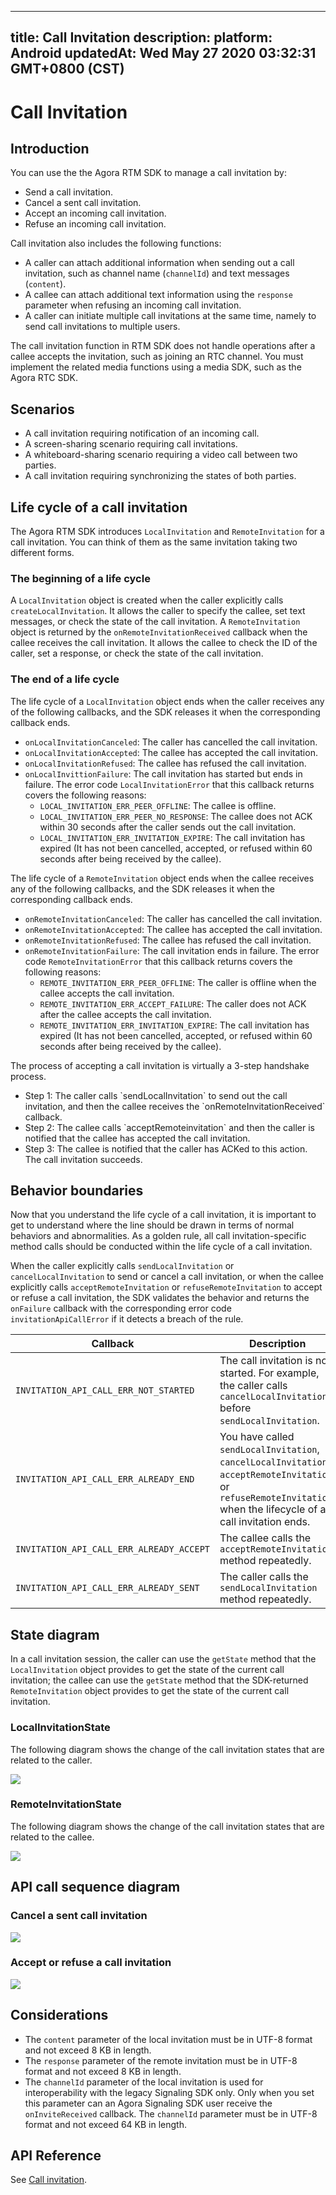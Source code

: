 
---
title: Call Invitation
description: 
platform: Android
updatedAt: Wed May 27 2020 03:32:31 GMT+0800 (CST)
---
# Call Invitation
## Introduction

You can use the the Agora RTM SDK to manage a call invitation by:

- Send a call invitation.
- Cancel a sent call invitation.
- Accept an incoming call invitation.
- Refuse an incoming call invitation.

Call invitation also includes the following functions:

- A caller can attach additional information when sending out a call invitation, such as channel name (`channelId`) and text messages (`content`).
- A callee can attach additional text information using the `response` parameter when refusing an incoming call invitation.
- A caller can initiate multiple call invitations at the same time, namely to send call invitations to multiple users.


<div class="alert note">The call invitation function in RTM SDK does not handle operations after a callee accepts the invitation, such as joining an RTC channel. You must implement the related media functions using a media SDK, such as the Agora RTC SDK.</div>

## Scenarios

- A call invitation requiring notification of an incoming call.
- A screen-sharing scenario requiring call invitations.
- A whiteboard-sharing scenario requiring a video call between two parties.
- A call invitation requiring synchronizing the states of both parties.


## Life cycle of a call invitation

The Agora RTM SDK introduces `LocalInvitation` and `RemoteInvitation` for a call invitation. You can think of them as the same invitation taking two different forms.

### The beginning of a life cycle

A `LocalInvitation` object is created when the caller explicitly calls `createLocalInvitation`. It allows the caller to specify the callee, set text messages, or check the state of the call invitation.
A `RemoteInvitation` object is returned by the `onRemoteInvitationReceived` callback when the callee receives the call invitation. It allows the callee to check the ID of the caller, set a response, or check the state of the call invitation.

### The end of a life cycle

The life cycle of a `LocalInvitation` object ends when the caller receives any of the following callbacks, and the SDK releases it when the corresponding callback ends.

- `onLocalInvitationCanceled`: The caller has cancelled the call invitation. 
- `onLocalInvitationAccepted`: The callee has accepted the call invitation. 
- `onLocalInvitationRefused`: The callee has refused the call invitation. 
- `onLocalInvittionFailure`: The call invitation has started but ends in failure. The error code `LocalInvitationError` that this callback returns covers the following reasons:
  - `LOCAL_INVITATION_ERR_PEER_OFFLINE`: The callee is offline. 
  - `LOCAL_INVITATION_ERR_PEER_NO_RESPONSE`: The callee does not ACK within 30 seconds after the caller sends out the call invitation. 
  - `LOCAL_INVITATION_ERR_INVITATION_EXPIRE`: The call invitation has expired (It has not been cancelled, accepted, or refused within 60 seconds after being received by the callee).

The life cycle of a `RemoteInvitation` object ends when the callee receives any of the following callbacks, and the SDK releases it when the corresponding callback ends. 

- `onRemoteInvitationCanceled`: The caller has cancelled the call invitation.
- `onRemoteInvitationAccepted`: The callee has accepted the call invitation. 
- `onRemoteInvitationRefused`: The callee has refused the call invitation. 
- `onRemoteInvitationFailure`: The call invitation ends in failure. The error code `RemoteInvitationError` that this callback returns covers the following reasons: 
  - `REMOTE_INVITATION_ERR_PEER_OFFLINE`: The caller is offline when the callee accepts the call invitation. 
  - `REMOTE_INVITATION_ERR_ACCEPT_FAILURE`: The caller does not ACK after the callee accepts the call invitation. 
  - `REMOTE_INVITATION_ERR_INVITATION_EXPIRE`: The call invitation has expired (It has not been cancelled, accepted, or refused within 60 seconds after being received by the callee).


<div class="alert note">The process of accepting a call invitation is virtually a 3-step handshake process.<ul>

<li>Step 1: The caller calls `sendLocalInvitation` to send out the call invitation, and then the callee receives the `onRemoteInvitationReceived` callback.</li>

<li>Step 2: The callee calls `acceptRemoteinvitation` and then the caller is notified that the callee has accepted the call invitation. </li>

<li>Step 3: The callee is notified that the caller has ACKed to this action. The call invitation succeeds. </li></ul></div>

## Behavior boundaries

Now that you understand the life cycle of a call invitation, it is important to get to understand where the line should be drawn in terms of normal behaviors and abnormalities. As a golden rule, all call invitation-specific method calls should be conducted within the life cycle of a call invitation. 

When the caller explicitly calls `sendLocalInvitation` or `cancelLocalInvitation` to send or cancel a call invitation, or when the callee explicitly calls `acceptRemoteInvitation` or `refuseRemoteInvitation` to accept or refuse a call invitation, the SDK validates the behavior and returns the `onFailure` callback with the corresponding error code `invitationApiCallError` if it detects a breach of the rule. 

| Callback                                                                        | Description                                                                                                                                                                                                                                                                |
| -------------------------------------------------- | ------------------------------------------------------------------------------------------------------------------------------------------------------------------ |
| `INVITATION_API_CALL_ERR_NOT_STARTED`         | The call invitation is not started. For example, the caller calls `cancelLocalInvitation` before `sendLocalInvitation`.                                                                                  |
| `INVITATION_API_CALL_ERR_ALREADY_END`         | You have called `sendLocalInvitation`, `cancelLocalInvitation`, `acceptRemoteInvitation`, or `refuseRemoteInvitation` when the lifecycle of a call invitation ends.  |
| `INVITATION_API_CALL_ERR_ALREADY_ACCEPT`  | The callee calls the `acceptRemoteInvitation` method repeatedly.                                                                                                                                                                     |
| `INVITATION_API_CALL_ERR_ALREADY_SENT`       | The caller calls the `sendLocalInvitation` method repeatedly.                                                                                                                                                                             |

## State diagram

In a call invitation session, the caller can use the `getState` method that the `LocalInvitation` object provides to get the state of the current call invitation; the callee can use the `getState` method that the SDK-returned `RemoteInvitation` object provides to get the state of the current call invitation. 

### LocalInvitationState

The following diagram shows the change of the call invitation states that are related to the caller. 

![](https://web-cdn.agora.io/docs-files/1582270646018)

### RemoteInvitationState

The following diagram shows the change of the call invitation states that are related to the callee. 

![](https://web-cdn.agora.io/docs-files/1582270656158)

## API call sequence diagram

### Cancel a sent call invitation

![](https://web-cdn.agora.io/docs-files/1565426396109)

### Accept or refuse a call invitation

![](https://web-cdn.agora.io/docs-files/1565427974586)

## Considerations

- The `content` parameter of the local invitation must be in UTF-8 format and not exceed 8 KB in length.
- The `response` parameter of the remote invitation must be in UTF-8 format and not exceed 8 KB in length. 
- The `channelId` parameter of the local invitation is used for interoperability with the legacy Signaling SDK only. Only when you set this parameter can an Agora Signaling SDK user receive the `onInviteReceived` callback. The `channelId` parameter must be in UTF-8 format and not exceed 64 KB in length. 

## API Reference

See [Call invitation](https://docs.agora.io/en/Real-time-Messaging/API%20Reference/RTM_java/index.html#callinvitation).
